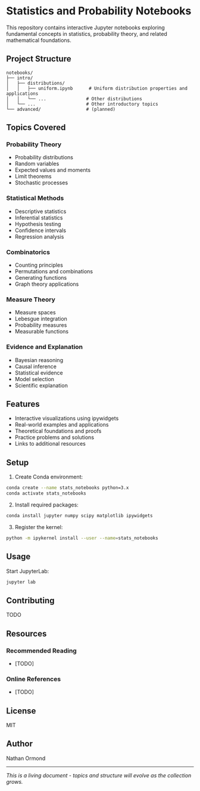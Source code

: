 # Statistics and Probability Notebooks

This repository contains interactive Jupyter notebooks exploring fundamental concepts in statistics, probability theory, and related mathematical foundations.

## Project Structure

```
notebooks/
├── intro/
│   ├── distributions/
│   │   ├── uniform.ipynb      # Uniform distribution properties and applications
│   │   └── ...               # Other distributions
│   └── ...                   # Other introductory topics
└── advanced/                 # (planned)
```

## Topics Covered

### Probability Theory
- Probability distributions
- Random variables
- Expected values and moments
- Limit theorems
- Stochastic processes

### Statistical Methods
- Descriptive statistics
- Inferential statistics
- Hypothesis testing
- Confidence intervals
- Regression analysis

### Combinatorics
- Counting principles
- Permutations and combinations
- Generating functions
- Graph theory applications

### Measure Theory
- Measure spaces
- Lebesgue integration
- Probability measures
- Measurable functions

### Evidence and Explanation
- Bayesian reasoning
- Causal inference
- Statistical evidence
- Model selection
- Scientific explanation

## Features
- Interactive visualizations using ipywidgets
- Real-world examples and applications
- Theoretical foundations and proofs
- Practice problems and solutions
- Links to additional resources

## Setup

1. Create Conda environment:
```bash
conda create --name stats_notebooks python=3.x
conda activate stats_notebooks
```

2. Install required packages:
```bash
conda install jupyter numpy scipy matplotlib ipywidgets
```

3. Register the kernel:
```bash
python -m ipykernel install --user --name=stats_notebooks
```

## Usage

Start JupyterLab:
```bash
jupyter lab
```

## Contributing

TODO

## Resources

### Recommended Reading
- [TODO]

### Online References
- [TODO]

## License

MIT

## Author

Nathan Ormond

---
*This is a living document - topics and structure will evolve as the collection grows.*